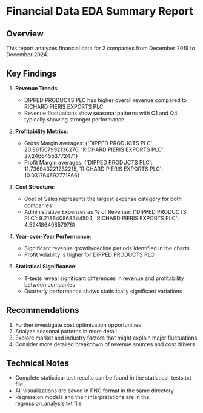 
# Financial Data EDA Summary Report

## Overview
This report analyzes financial data for 2 companies from December 2019 to December 2024.

## Key Findings

1. **Revenue Trends**:
   - DIPPED PRODUCTS PLC has higher overall revenue compared to RICHARD PIERIS EXPORTS PLC
   - Revenue fluctuations show seasonal patterns with Q1 and Q4 typically showing stronger performance

2. **Profitability Metrics**:
   - Gross Margin averages: {'DIPPED PRODUCTS PLC': 20.961507992136276, 'RICHARD PIERIS EXPORTS PLC': 27.24664553772471}
   - Profit Margin averages: {'DIPPED PRODUCTS PLC': 11.736943221232215, 'RICHARD PIERIS EXPORTS PLC': 10.031764592771866}

3. **Cost Structure**:
   - Cost of Sales represents the largest expense category for both companies
   - Administrative Expenses as % of Revenue: {'DIPPED PRODUCTS PLC': 9.218640868344504, 'RICHARD PIERIS EXPORTS PLC': 4.52418640857976}

4. **Year-over-Year Performance**:
   - Significant revenue growth/decline periods identified in the charts
   - Profit volatility is higher for DIPPED PRODUCTS PLC

5. **Statistical Significance**:
   - T-tests reveal significant differences in revenue and profitability between companies
   - Quarterly performance shows statistically significant variations

## Recommendations

1. Further investigate cost optimization opportunities
2. Analyze seasonal patterns in more detail
3. Explore market and industry factors that might explain major fluctuations
4. Consider more detailed breakdown of revenue sources and cost drivers

## Technical Notes
- Complete statistical test results can be found in the statistical_tests.txt file
- All visualizations are saved in PNG format in the same directory
- Regression models and their interpretations are in the regression_analysis.txt file

